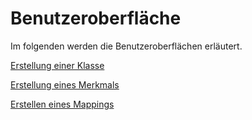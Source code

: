 # Benutzeroberfläche
Im folgenden werden die Benutzeroberflächen erläutert.

[Erstellung einer Klasse](ErsteSchritte/UI/UIKlasse.md)

[Erstellung eines Merkmals](ErsteSchritte/UI/UIMerkmal.md)

[Erstellen eines Mappings](ErsteSchritte/UI/UIMapping.md)
